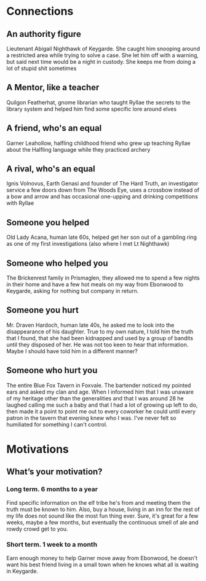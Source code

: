 # Connections

## An authority figure

Lieutenant Abigail Nighthawk of Keygarde. She caught him snooping around a restricted area while trying to solve a case. She let him off with a warning, but said next time would be a night in custody. She keeps me from doing a lot of stupid shit sometimes

## A Mentor, like a teacher

Quilgon Featherhat, gnome librarian who taught Ryllae the secrets to the library system and helped him find some specific lore around elves

## A friend, who's an equal

Garner Leahollow, halfling childhood friend who grew up teaching Ryllae about the Halfling language while they practiced archery

## A rival, who's an equal

Ignis Volnovus, Earth Genasi and founder of The Hard Truth, an investigator service a few doors down from The Woods Eye, uses a crossbow instead of a bow and arrow and has occasional one-upping and drinking competitions with Ryllae

## Someone you helped

Old Lady Acana, human late 60s, helped get her son out of a gambling ring as one of my first investigations (also where I met Lt Nighthawk)

## Someone who helped you

The Brickenrest family in Prismaglen, they allowed me to spend a few nights in their home and have a few hot meals on my way from Ebonwood to Keygarde, asking for nothing but company in return.

## Someone you hurt

Mr. Draven Hardoch, human late 40s, he asked me to look into the disappearance of his daughter. True to my own nature, I told him the truth that I found, that she had been kidnapped and used by a group of bandits until they disposed of her. He was not too keen to hear that information. Maybe I should have told him in a different manner?

## Someone who hurt you

The entire Blue Fox Tavern in Foxvale. The bartender noticed my pointed ears and asked my clan and age. When I informed him that I was unaware of my heritage other than the generalities and that I was around 28 he laughed calling me such a baby and that I had a lot of growing up left to do, then made it a point to point me out to every coworker he could until every patron in the tavern that evening knew who I was. I've never felt so humiliated for something I can't control.

# Motivations

## What’s your motivation?

### Long term. 6 months to a year

Find specific information on the elf tribe he's from and meeting them the truth must be known to him. Also, buy a house, living in an inn for the rest of my life does not sound like the most fun thing ever. Sure, it's great for a few weeks, maybe a few months, but eventually the continuous smell of ale and rowdy crowd get to you.

### Short term. 1 week to a month

Earn enough money to help Garner move away from Ebonwood, he doesn't want his best friend living in a small town when he knows what all is waiting in Keygarde.
